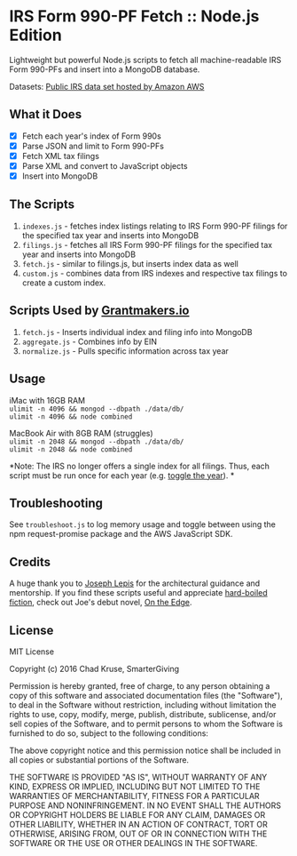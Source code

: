 # IRS Form 990-PF Fetch :: Node.js Edition
Lightweight but powerful Node.js scripts to fetch all machine-readable IRS Form 990-PFs and insert into a MongoDB database.

Datasets: [Public IRS data set hosted by Amazon AWS](https://aws.amazon.com/public-data-sets/irs-990/)  

## What it Does  

- [x] Fetch each year's index of Form 990s  
- [x] Parse JSON and limit to Form 990-PFs  
- [x] Fetch XML tax filings  
- [x] Parse XML and convert to JavaScript objects  
- [x] Insert into MongoDB  

## The Scripts  

 1. `indexes.js` - fetches index listings relating to IRS Form 990-PF filings for the specified tax year and inserts into MongoDB   
 2. `filings.js` - fetches all IRS Form 990-PF filings for the specified tax year and inserts into MongoDB
 3. `fetch.js` - similar to filings.js, but inserts index data as well
 3. `custom.js` - combines data from IRS indexes and respective tax filings to create a custom index.   

## Scripts Used by [Grantmakers.io](https://www.grantmakers.io/)

 1. `fetch.js` - Inserts individual index and filing info into MongoDB    
 2. `aggregate.js` - Combines info by EIN  
 3. `normalize.js` - Pulls specific information across tax year   

## Usage



iMac with 16GB RAM  
`ulimit -n 4096 && mongod --dbpath ./data/db/`  
`ulimit -n 4096 && node combined`  

MacBook Air with 8GB RAM (struggles)  
`ulimit -n 2048 && mongod --dbpath ./data/db/`  
`ulimit -n 2048 && node combined`  

*Note: The IRS no longer offers a single index for all filings. Thus, each script must be run once for each year (e.g. [toggle the year](https://github.com/smartergiving/irs-nodejs-fetch/blob/master/combined.js#L9)). *

## Troubleshooting

See `troubleshoot.js` to log memory usage and toggle between using the npm request-promise package and the AWS JavaScript SDK.

## Credits  

A huge thank you to [Joseph Lepis](https://www.linkedin.com/in/joseph-lepis-2700934) for the architectural guidance and mentorship. If you find these scripts useful and appreciate [hard-boiled fiction](https://en.wikipedia.org/wiki/Hardboiled), check out Joe's debut novel, [On the Edge](https://www.amazon.com/Edge-J-B-Christopher-ebook/dp/B00GWTXZ64/).

## License  

MIT License

Copyright (c) 2016 Chad Kruse, SmarterGiving

Permission is hereby granted, free of charge, to any person obtaining a copy
of this software and associated documentation files (the "Software"), to deal
in the Software without restriction, including without limitation the rights
to use, copy, modify, merge, publish, distribute, sublicense, and/or sell
copies of the Software, and to permit persons to whom the Software is
furnished to do so, subject to the following conditions:

The above copyright notice and this permission notice shall be included in all
copies or substantial portions of the Software.

THE SOFTWARE IS PROVIDED "AS IS", WITHOUT WARRANTY OF ANY KIND, EXPRESS OR
IMPLIED, INCLUDING BUT NOT LIMITED TO THE WARRANTIES OF MERCHANTABILITY,
FITNESS FOR A PARTICULAR PURPOSE AND NONINFRINGEMENT. IN NO EVENT SHALL THE
AUTHORS OR COPYRIGHT HOLDERS BE LIABLE FOR ANY CLAIM, DAMAGES OR OTHER
LIABILITY, WHETHER IN AN ACTION OF CONTRACT, TORT OR OTHERWISE, ARISING FROM,
OUT OF OR IN CONNECTION WITH THE SOFTWARE OR THE USE OR OTHER DEALINGS IN THE
SOFTWARE.
